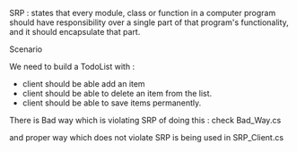 SRP :
    states that every module, class or function in a computer program should have responsibility over a single part of that program's functionality, and it should encapsulate that part.

Scenario 

We need to build a TodoList
with : 
* client should be able add an item
* client should be able to delete an item from the list.
* client should be able to save items permanently.

There is Bad way which is violating SRP of doing this : check Bad_Way.cs

and proper way which does not violate SRP is being used in SRP_Client.cs
